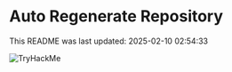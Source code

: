 # Auto Regenerate Repository

This README was last updated: 2025-02-10 02:54:33

 ![TryHackMe](https://tryhackme.com/badge/533634)